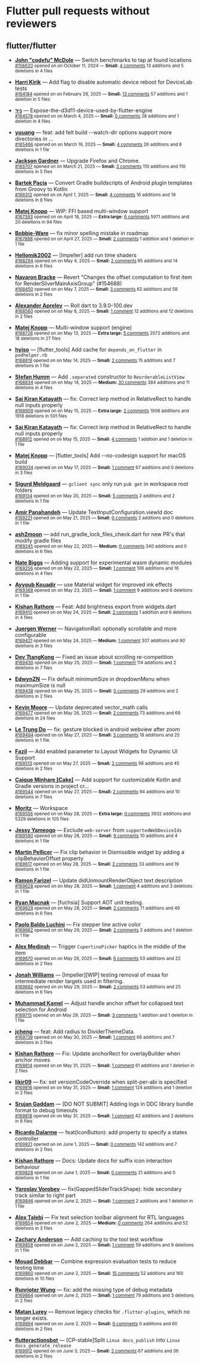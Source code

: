 # Flutter pull requests without reviewers

## flutter/flutter

* **[John "codefu" McDole](https://github.com/jtmcdole)** &mdash; Switch benchmarks to tap at found locations<br />
  <sub>[#156620](https://github.com/flutter/flutter/pull/156620) opened on on October 11, 2024 &mdash; **Small:** [4 comments](https://github.com/flutter/flutter/pull/156620) 13 additions and 5 deletions in 4 files</sub><br />

* **[Harri Kirik](https://github.com/harri35)** &mdash; Add flag to disable automatic device reboot for DeviceLab tests<br />
  <sub>[#164184](https://github.com/flutter/flutter/pull/164184) opened on on February 26, 2025 &mdash; **Small:** [13 comments](https://github.com/flutter/flutter/pull/164184) 57 additions and 1 deletion in 5 files</sub><br />

* **[ניר](https://github.com/nrbnlulu)** &mdash; Expose-the-d3d11-device-used-by-flutter-engine<br />
  <sub>[#164578](https://github.com/flutter/flutter/pull/164578) opened on on March 4, 2025 &mdash; **Small:** [0 comments](https://github.com/flutter/flutter/pull/164578) 28 additions and 1 deletion in 4 files</sub><br />

* **[yuuang](https://github.com/zhangyuang)** &mdash; feat: add felt build --watch-dir options support more directories in …<br />
  <sub>[#165466](https://github.com/flutter/flutter/pull/165466) opened on on March 19, 2025 &mdash; **Small:** [4 comments](https://github.com/flutter/flutter/pull/165466) 26 additions and 8 deletions in 1 file</sub><br />

* **[Jackson Gardner](https://github.com/eyebrowsoffire)** &mdash; Upgrade Firefox and Chrome.<br />
  <sub>[#165707](https://github.com/flutter/flutter/pull/165707) opened on on March 21, 2025 &mdash; **Small:** [3 comments](https://github.com/flutter/flutter/pull/165707) 110 additions and 110 deletions in 5 files</sub><br />

* **[Bartek Pacia](https://github.com/bartekpacia)** &mdash; Convert Gradle buildscripts of Android plugin templates from Groovy to Kotlin<br />
  <sub>[#166312](https://github.com/flutter/flutter/pull/166312) opened on on April 1, 2025 &mdash; **Small:** [4 comments](https://github.com/flutter/flutter/pull/166312) 16 additions and 19 deletions in 8 files</sub><br />

* **[Matej Knopp](https://github.com/knopp)** &mdash; WIP: FFI based multi-window support<br />
  <sub>[#167393](https://github.com/flutter/flutter/pull/167393) opened on on April 18, 2025 &mdash; **Extra large:** [6 comments](https://github.com/flutter/flutter/pull/167393) 5971 additions and 20 deletions in 94 files</sub><br />

* **[Bobbie-Ware](https://github.com/Bobbie-Ware)** &mdash; fix minor spelling mistake in roadmap<br />
  <sub>[#167888](https://github.com/flutter/flutter/pull/167888) opened on on April 27, 2025 &mdash; **Small:** [2 comments](https://github.com/flutter/flutter/pull/167888) 1 addition and 1 deletion in 1 file</sub><br />

* **[Hellomik2002](https://github.com/Hellomik2002)** &mdash; [Impeller] add run time shaders<br />
  <sub>[#168294](https://github.com/flutter/flutter/pull/168294) opened on on May 4, 2025 &mdash; **Small:** [2 comments](https://github.com/flutter/flutter/pull/168294) 95 additions and 14 deletions in 6 files</sub><br />

* **[Navaron Bracke](https://github.com/navaronbracke)** &mdash; Revert "Changes the offset computation to first item for RenderSliverMainAxisGroup" (#154688)<br />
  <sub>[#168450](https://github.com/flutter/flutter/pull/168450) opened on on May 7, 2025 &mdash; **Small:** [3 comments](https://github.com/flutter/flutter/pull/168450) 62 additions and 58 deletions in 2 files</sub><br />

* **[Alexander Aprelev](https://github.com/aam)** &mdash; Roll dart to 3.9.0-100.dev<br />
  <sub>[#168560](https://github.com/flutter/flutter/pull/168560) opened on on May 8, 2025 &mdash; **Small:** [1 comment](https://github.com/flutter/flutter/pull/168560) 12 additions and 12 deletions in 2 files</sub><br />

* **[Matej Knopp](https://github.com/knopp)** &mdash; Multi-window support (engine)<br />
  <sub>[#168728](https://github.com/flutter/flutter/pull/168728) opened on on May 13, 2025 &mdash; **Extra large:** [5 comments](https://github.com/flutter/flutter/pull/168728) 2072 additions and 18 deletions in 27 files</sub><br />

* **[hyiso](https://github.com/hyiso)** &mdash; [flutter_tools] Add cache for `depends_on_flutter` in `podhelper.rb`<br />
  <sub>[#168819](https://github.com/flutter/flutter/pull/168819) opened on on May 14, 2025 &mdash; **Small:** [2 comments](https://github.com/flutter/flutter/pull/168819) 15 additions and 7 deletions in 1 file</sub><br />

* **[Stefan Humm](https://github.com/Fintasys)** &mdash; Add `.separated` constructor to `ReorderableListView`<br />
  <sub>[#168834](https://github.com/flutter/flutter/pull/168834) opened on on May 14, 2025 &mdash; **Medium:** [30 comments](https://github.com/flutter/flutter/pull/168834) 384 additions and 11 deletions in 4 files</sub><br />

* **[Sai Kiran Katayath](https://github.com/Katayath-Sai-Kiran)** &mdash; fix: Correct lerp method in RelativeRect to handle null inputs properly<br />
  <sub>[#168909](https://github.com/flutter/flutter/pull/168909) opened on on May 15, 2025 &mdash; **Extra large:** [2 comments](https://github.com/flutter/flutter/pull/168909) 1908 additions and 1918 deletions in 501 files</sub><br />

* **[Sai Kiran Katayath](https://github.com/Katayath-Sai-Kiran)** &mdash; fix: Correct lerp method in RelativeRect to handle null inputs properly<br />
  <sub>[#168912](https://github.com/flutter/flutter/pull/168912) opened on on May 15, 2025 &mdash; **Small:** [4 comments](https://github.com/flutter/flutter/pull/168912) 1 addition and 1 deletion in 1 file</sub><br />

* **[Matej Knopp](https://github.com/knopp)** &mdash; [flutter_tools] Add --no-codesign support for macOS build<br />
  <sub>[#169034](https://github.com/flutter/flutter/pull/169034) opened on on May 17, 2025 &mdash; **Small:** [1 comment](https://github.com/flutter/flutter/pull/169034) 67 additions and 0 deletions in 3 files</sub><br />

* **[Sigurd Meldgaard](https://github.com/sigurdm)** &mdash; `gclient sync` only run `pub get` in workspace root folders<br />
  <sub>[#169134](https://github.com/flutter/flutter/pull/169134) opened on on May 20, 2025 &mdash; **Small:** [5 comments](https://github.com/flutter/flutter/pull/169134) 2 additions and 2 deletions in 1 file</sub><br />

* **[Amir Panahandeh](https://github.com/Amir-P)** &mdash; Update TextInputConfiguration.viewId doc<br />
  <sub>[#169221](https://github.com/flutter/flutter/pull/169221) opened on on May 21, 2025 &mdash; **Small:** [0 comments](https://github.com/flutter/flutter/pull/169221) 2 additions and 0 deletions in 1 file</sub><br />

* **[ash2moon](https://github.com/ash2moon)** &mdash; add run_gradle_lock_files_check.dart for new PR's that modify gradle files<br />
  <sub>[#169245](https://github.com/flutter/flutter/pull/169245) opened on on May 22, 2025 &mdash; **Medium:** [0 comments](https://github.com/flutter/flutter/pull/169245) 340 additions and 0 deletions in 6 files</sub><br />

* **[Nate Biggs](https://github.com/biggs0125)** &mdash; Adding support for experimental wasm dynamic modules<br />
  <sub>[#169256](https://github.com/flutter/flutter/pull/169256) opened on on May 22, 2025 &mdash; **Small:** [1 comment](https://github.com/flutter/flutter/pull/169256) 106 additions and 16 deletions in 4 files</sub><br />

* **[Ayyoub Kouadir](https://github.com/ayyoub-coder)** &mdash; use Material widget for improved ink effects<br />
  <sub>[#169368](https://github.com/flutter/flutter/pull/169368) opened on on May 23, 2025 &mdash; **Small:** [1 comment](https://github.com/flutter/flutter/pull/169368) 9 additions and 6 deletions in 1 file</sub><br />

* **[Kishan Rathore](https://github.com/rkishan516)** &mdash; Feat: Add brightness export from widgets.dart<br />
  <sub>[#169410](https://github.com/flutter/flutter/pull/169410) opened on on May 24, 2025 &mdash; **Small:** [2 comments](https://github.com/flutter/flutter/pull/169410) 1 addition and 6 deletions in 4 files</sub><br />

* **[Juergen Werner](https://github.com/pogojotz)** &mdash; NavigationRail: optionally scrollable and more configurable<br />
  <sub>[#169421](https://github.com/flutter/flutter/pull/169421) opened on on May 24, 2025 &mdash; **Medium:** [1 comment](https://github.com/flutter/flutter/pull/169421) 307 additions and 90 deletions in 3 files</sub><br />

* **[Dev TtangKong](https://github.com/MTtankkeo)** &mdash; Fixed an issue about scrolling re-competition<br />
  <sub>[#169430](https://github.com/flutter/flutter/pull/169430) opened on on May 25, 2025 &mdash; **Small:** [1 comment](https://github.com/flutter/flutter/pull/169430) 114 additions and 2 deletions in 7 files</sub><br />

* **[EdwynZN](https://github.com/EdwynZN)** &mdash; Fix default minimumSize in dropdownMenu when maximumSize is null<br />
  <sub>[#169438](https://github.com/flutter/flutter/pull/169438) opened on on May 25, 2025 &mdash; **Small:** [0 comments](https://github.com/flutter/flutter/pull/169438) 29 additions and 2 deletions in 2 files</sub><br />

* **[Kevin Moore](https://github.com/kevmoo)** &mdash; Update deprecated vector_math calls<br />
  <sub>[#169477](https://github.com/flutter/flutter/pull/169477) opened on on May 26, 2025 &mdash; **Small:** [2 comments](https://github.com/flutter/flutter/pull/169477) 73 additions and 69 deletions in 24 files</sub><br />

* **[Le Trung Do](https://github.com/letrungdo)** &mdash; fix: gesture blocked in android webview after zoom<br />
  <sub>[#169494](https://github.com/flutter/flutter/pull/169494) opened on on May 27, 2025 &mdash; **Small:** [3 comments](https://github.com/flutter/flutter/pull/169494) 18 additions and 25 deletions in 1 file</sub><br />

* **[Fazil](https://github.com/fazil-kp)** &mdash; Add enabled parameter to Layout Widgets for Dynamic UI Support<br />
  <sub>[#169513](https://github.com/flutter/flutter/pull/169513) opened on on May 27, 2025 &mdash; **Small:** [2 comments](https://github.com/flutter/flutter/pull/169513) 98 additions and 45 deletions in 2 files</sub><br />

* **[Caique Minhare [Cake]](https://github.com/ca-ke)** &mdash; Add support for customizable Kotlin and Gradle versions in project cr…<br />
  <sub>[#169544](https://github.com/flutter/flutter/pull/169544) opened on on May 27, 2025 &mdash; **Small:** [2 comments](https://github.com/flutter/flutter/pull/169544) 94 additions and 10 deletions in 7 files</sub><br />

* **[Moritz](https://github.com/mosuem)** &mdash; Workspace<br />
  <sub>[#169556](https://github.com/flutter/flutter/pull/169556) opened on on May 28, 2025 &mdash; **Extra large:** [0 comments](https://github.com/flutter/flutter/pull/169556) 3932 additions and 5329 deletions in 105 files</sub><br />

* **[Jessy Yameogo](https://github.com/jyameo)** &mdash; Exclude `web-server` from `supportedWebDeviceIds`<br />
  <sub>[#169590](https://github.com/flutter/flutter/pull/169590) opened on on May 28, 2025 &mdash; **Small:** [9 comments](https://github.com/flutter/flutter/pull/169590) 10 additions and 4 deletions in 1 file</sub><br />

* **[Martin Pellicer](https://github.com/martinpelli)** &mdash; Fix clip behavior in Dismissible widget by adding a clipBehaviorOffset property<br />
  <sub>[#169617](https://github.com/flutter/flutter/pull/169617) opened on on May 28, 2025 &mdash; **Small:** [2 comments](https://github.com/flutter/flutter/pull/169617) 33 additions and 19 deletions in 1 file</sub><br />

* **[Ramon Farizel](https://github.com/RamonFarizel)** &mdash; Update didUnmountRenderObject text description<br />
  <sub>[#169628](https://github.com/flutter/flutter/pull/169628) opened on on May 28, 2025 &mdash; **Small:** [1 comment](https://github.com/flutter/flutter/pull/169628) 4 additions and 3 deletions in 1 file</sub><br />

* **[Ryan Macnak](https://github.com/rmacnak-google)** &mdash; [fuchsia] Support AOT unit testing.<br />
  <sub>[#169629](https://github.com/flutter/flutter/pull/169629) opened on on May 28, 2025 &mdash; **Small:** [2 comments](https://github.com/flutter/flutter/pull/169629) 71 additions and 49 deletions in 6 files</sub><br />

* **[Paolo Baldo Luchini](https://github.com/Paolo9711)** &mdash; Fix stepper line active color<br />
  <sub>[#169662](https://github.com/flutter/flutter/pull/169662) opened on on May 29, 2025 &mdash; **Small:** [2 comments](https://github.com/flutter/flutter/pull/169662) 2 additions and 1 deletion in 1 file</sub><br />

* **[Alex Medinsh](https://github.com/RepliedSage11)** &mdash; Trigger `CupertinoPicker` haptics in the middle of the item<br />
  <sub>[#169670](https://github.com/flutter/flutter/pull/169670) opened on on May 29, 2025 &mdash; **Small:** [6 comments](https://github.com/flutter/flutter/pull/169670) 53 additions and 22 deletions in 2 files</sub><br />

* **[Jonah Williams](https://github.com/jonahwilliams)** &mdash; [Impeller][WIP] testing removal of msaa for intermediate render targets used in filtering.<br />
  <sub>[#169692](https://github.com/flutter/flutter/pull/169692) opened on on May 29, 2025 &mdash; **Small:** [2 comments](https://github.com/flutter/flutter/pull/169692) 53 additions and 25 deletions in 6 files</sub><br />

* **[Muhammad Kamel](https://github.com/muhammadkamel)** &mdash; Adjust handle anchor offset for collapsed text selection for Android<br />
  <sub>[#169715](https://github.com/flutter/flutter/pull/169715) opened on on May 29, 2025 &mdash; **Small:** [3 comments](https://github.com/flutter/flutter/pull/169715) 1 addition and 1 deletion in 1 file</sub><br />

* **[jcheng](https://github.com/StanleyCocos)** &mdash; feat: Add radius to DividerThemeData.<br />
  <sub>[#169739](https://github.com/flutter/flutter/pull/169739) opened on on May 30, 2025 &mdash; **Small:** [1 comment](https://github.com/flutter/flutter/pull/169739) 66 additions and 7 deletions in 3 files</sub><br />

* **[Kishan Rathore](https://github.com/rkishan516)** &mdash; Fix: Update anchorRect for overlayBuilder when anchor moves<br />
  <sub>[#169814](https://github.com/flutter/flutter/pull/169814) opened on on May 31, 2025 &mdash; **Small:** [1 comment](https://github.com/flutter/flutter/pull/169814) 61 additions and 1 deletion in 2 files</sub><br />

* **[likir09](https://github.com/likir09)** &mdash; fix: set versionCodeOverride when split-per-abi is specified<br />
  <sub>[#169816](https://github.com/flutter/flutter/pull/169816) opened on on May 31, 2025 &mdash; **Small:** [1 comment](https://github.com/flutter/flutter/pull/169816) 124 additions and 1 deletion in 2 files</sub><br />

* **[Srujan Gaddam](https://github.com/srujzs)** &mdash; [DO NOT SUBMIT] Adding logs in DDC library bundle format to debug timeouts<br />
  <sub>[#169818](https://github.com/flutter/flutter/pull/169818) opened on on May 31, 2025 &mdash; **Small:** [1 comment](https://github.com/flutter/flutter/pull/169818) 42 additions and 2 deletions in 8 files</sub><br />

* **[Ricardo Dalarme](https://github.com/ricardodalarme)** &mdash; feat(IconButton): add property to specify a states controller<br />
  <sub>[#169821](https://github.com/flutter/flutter/pull/169821) opened on on June 1, 2025 &mdash; **Small:** [0 comments](https://github.com/flutter/flutter/pull/169821) 142 additions and 7 deletions in 2 files</sub><br />

* **[Kishan Rathore](https://github.com/rkishan516)** &mdash; Docs: Update docs for suffix icon interaction behaviour<br />
  <sub>[#169828](https://github.com/flutter/flutter/pull/169828) opened on on June 1, 2025 &mdash; **Small:** [0 comments](https://github.com/flutter/flutter/pull/169828) 21 additions and 0 deletions in 1 file</sub><br />

* **[Yaroslav Vorobev](https://github.com/Zekfad)** &mdash; fix(GappedSliderTrackShape): hide secondary track similar to right part<br />
  <sub>[#169846](https://github.com/flutter/flutter/pull/169846) opened on on June 2, 2025 &mdash; **Small:** [1 comment](https://github.com/flutter/flutter/pull/169846) 2 additions and 1 deletion in 1 file</sub><br />

* **[Alex Talebi](https://github.com/SalehTZ)** &mdash; Fix text selection toolbar alignment for RTL languages<br />
  <sub>[#169854](https://github.com/flutter/flutter/pull/169854) opened on on June 2, 2025 &mdash; **Medium:** [0 comments](https://github.com/flutter/flutter/pull/169854) 264 additions and 52 deletions in 3 files</sub><br />

* **[Zachary Anderson](https://github.com/zanderso)** &mdash; Add caching to the tool test workflow<br />
  <sub>[#169858](https://github.com/flutter/flutter/pull/169858) opened on on June 2, 2025 &mdash; **Small:** [1 comment](https://github.com/flutter/flutter/pull/169858) 59 additions and 9 deletions in 1 file</sub><br />

* **[Mouad Debbar](https://github.com/mdebbar)** &mdash; Combine expression evaluation tests to reduce testing time<br />
  <sub>[#169860](https://github.com/flutter/flutter/pull/169860) opened on on June 2, 2025 &mdash; **Small:** [15 comments](https://github.com/flutter/flutter/pull/169860) 52 additions and 160 deletions in 10 files</sub><br />

* **[Runrioter Wung](https://github.com/Runrioter)** &mdash; fix: add the missing type of debug metadata<br />
  <sub>[#169864](https://github.com/flutter/flutter/pull/169864) opened on on June 2, 2025 &mdash; **Small:** [1 comment](https://github.com/flutter/flutter/pull/169864) 79 additions and 3 deletions in 2 files</sub><br />

* **[Matan Lurey](https://github.com/matanlurey)** &mdash; Remove legacy checks for `.flutter-plugins`, which no longer exists.<br />
  <sub>[#169894](https://github.com/flutter/flutter/pull/169894) opened on on June 2, 2025 &mdash; **Small:** [0 comments](https://github.com/flutter/flutter/pull/169894) 0 additions and 60 deletions in 2 files</sub><br />

* **[flutteractionsbot](https://github.com/flutteractionsbot)** &mdash; [CP-stable]Split `Linux docs_publish` into `Linux docs_generate_release`<br />
  <sub>[#169912](https://github.com/flutter/flutter/pull/169912) opened on on June 3, 2025 &mdash; **Small:** [2 comments](https://github.com/flutter/flutter/pull/169912) 67 additions and 36 deletions in 2 files</sub><br />

